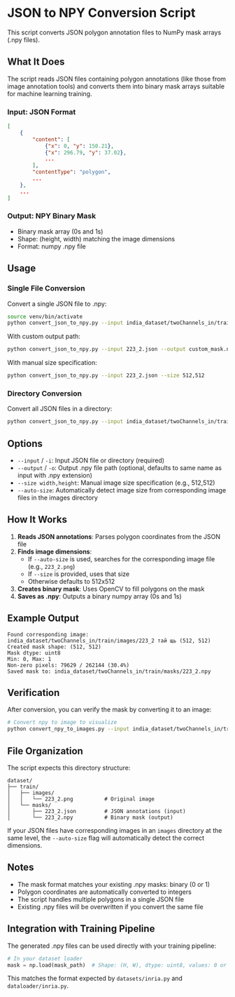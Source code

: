 # JSON to NPY Conversion Script

This script converts JSON polygon annotation files to NumPy mask arrays (.npy files).

## What It Does

The script reads JSON files containing polygon annotations (like those from image annotation tools) and converts them into binary mask arrays suitable for machine learning training.

### Input: JSON Format
```json
[
    {
        "content": [
            {"x": 0, "y": 150.21},
            {"x": 296.79, "y": 37.02},
            ...
        ],
        "contentType": "polygon",
        ...
    },
    ...
]
```

### Output: NPY Binary Mask
- Binary mask array (0s and 1s)
- Shape: (height, width) matching the image dimensions
- Format: numpy .npy file

## Usage

### Single File Conversion

Convert a single JSON file to .npy:
```bash
source venv/bin/activate
python convert_json_to_npy.py --input india_dataset/twoChannels_in/train/masks/223_2.json --auto-size
```

With custom output path:
```bash
python convert_json_to_npy.py --input 223_2.json --output custom_mask.npy --auto-size
```

With manual size specification:
```bash
python convert_json_to_npy.py --input 223_2.json --size 512,512
```

### Directory Conversion

Convert all JSON files in a directory:
```bash
python convert_json_to_npy.py --input india_dataset/twoChannels_in/train/masks --auto-size
```

## Options

- `--input` / `-i`: Input JSON file or directory (required)
- `--output` / `-o`: Output .npy file path (optional, defaults to same name as input with .npy extension)
- `--size width,height`: Manual image size specification (e.g., 512,512)
- `--auto-size`: Automatically detect image size from corresponding image files in the images directory

## How It Works

1. **Reads JSON annotations**: Parses polygon coordinates from the JSON file
2. **Finds image dimensions**: 
   - If `--auto-size` is used, searches for the corresponding image file (e.g., `223_2.png`)
   - If `--size` is provided, uses that size
   - Otherwise defaults to 512x512
3. **Creates binary mask**: Uses OpenCV to fill polygons on the mask
4. **Saves as .npy**: Outputs a binary numpy array (0s and 1s)

## Example Output

```
Found corresponding image: india_dataset/twoChannels_in/train/images/223_2 тай щь (512, 512)
Created mask shape: (512, 512)
Mask dtype: uint8
Min: 0, Max: 1
Non-zero pixels: 79629 / 262144 (30.4%)
Saved mask to: india_dataset/twoChannels_in/train/masks/223_2.npy
```

## Verification

After conversion, you can verify the mask by converting it to an image:

```bash
# Convert npy to image to visualize
python convert_npy_to_images.py --input india_dataset/twoChannels_in/train/masks/223_2.npy --output visualization
```

## File Organization

The script expects this directory structure:
```
dataset/
├── train/
│   ├── images/
│   │   └── 223_2.png          # Original image
│   └── masks/
│       ├── 223_2.json         # JSON annotations (input)
│       └── 223_2.npy          # Binary mask (output)
```

If your JSON files have corresponding images in an `images` directory at the same level, the `--auto-size` flag will automatically detect the correct dimensions.

## Notes

- The mask format matches your existing .npy masks: binary (0 or 1)
- Polygon coordinates are automatically converted to integers
- The script handles multiple polygons in a single JSON file
- Existing .npy files will be overwritten if you convert the same file

## Integration with Training Pipeline

The generated .npy files can be used directly with your training pipeline:

```python
# In your dataset loader
mask = np.load(mask_path)  # Shape: (H, W), dtype: uint8, values: 0 or 1
```

This matches the format expected by `datasets/inria.py` and `dataloader/inria.py`.

